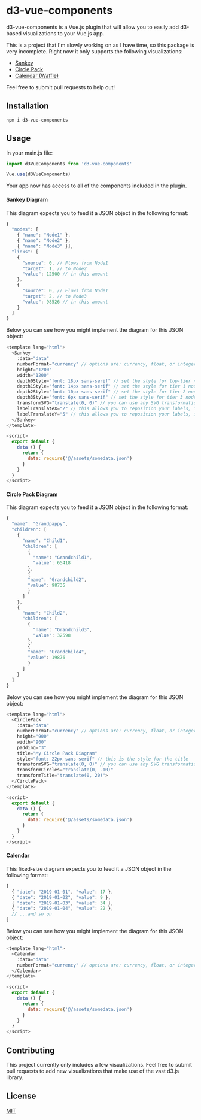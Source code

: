 # d3-vue-components

d3-vue-components is a Vue.js plugin that will allow you to easily add d3-based visualizations to your Vue.js app.

This is a project that I'm slowly working on as I have time, so this package is very incomplete. Right now it only supports the following visualizations:

- [Sankey](#sankey-diagram)
- [Circle Pack](#circle-pack-diagram)
- [Calendar (Waffle)](#calendar)

Feel free to submit pull requests to help out!

## Installation

`npm i d3-vue-components`

## Usage

In your main.js file:

```javascript
import d3VueComponents from 'd3-vue-components'

Vue.use(d3VueComponents)
```

Your app now has access to all of the components included in the plugin.

#### Sankey Diagram

This diagram expects you to feed it a JSON object in the following format:

```javascript
{
  "nodes": [
    { "name": "Node1" },
    { "name": "Node2" },
    { "name": "Node3" }],
  "links": [
    {
      "source": 0, // Flows from Node1
      "target": 1, // to Node2
      "value": 12500 // in this amount
    },
    {
      "source": 0, // Flows from Node1
      "target": 2, // to Node3
      "value": 98526 // in this amount
    }
  ]
}
```

Below you can see how you might implement the diagram for this JSON object:

```javascript
<template lang="html">
  <Sankey
    :data="data"
    numberFormat="currency" // options are: currency, float, or integer.
    height="1200"
    width="1200"
    depth0Style="font: 18px sans-serif" // set the style for top-tier node labels
    depth1Style="font: 14px sans-serif" // set the style for tier 1 node labels
    depth2Style="font: 10px sans-serif" // set the style for tier 2 node labels
    depth3Style="font: 6px sans-serif" // set the style for tier 3 node labels
    transformSVG="translate(0, 0)" // you can use any SVG transformation (e.g. rotate(45), scale(2))
    labelTranslateX="2" // this allows you to reposition your labels, if necessary
    labelTranslateY="5" // this allows you to reposition your labels, if necessary>
  </Sankey>
</template>

<script>
  export default {
    data () {
      return {
        data: require('@/assets/somedata.json')
      }
    }
  }
</script>
```

#### Circle Pack Diagram

This diagram expects you to feed it a JSON object in the following format:

```javascript
{
  "name": "Grandpappy",
  "children": [
    {
      "name": "Child1",
      "children": [
        {
          "name": "Grandchild1",
          "value": 65418
        },
        {
        "name": "Grandchild2",
        "value": 98735
        }
      ]
    },
    {
      "name": "Child2",
      "children": [
        {
          "name": "Grandchild3",
          "value": 32598
        },
        {
        "name": "Grandchild4",
        "value": 19876
        }
      ]
    }
  ]
}
```

Below you can see how you might implement the diagram for this JSON object:

```javascript
<template lang="html">
  <CirclePack
    :data="data"
    numberFormat="currency" // options are: currency, float, or integer.
    height="900"
    width="900"
    padding="3"
    title="My Circle Pack Diagram"
    style="font: 22px sans-serif" // this is the style for the title
    transformSVG="translate(0, 0)" // you can use any SVG transformation (e.g. rotate(45), scale(2))
    transformCircles="translate(0, -10)"
    transformTitle="translate(0, 20)">
  </CirclePack>
</template>

<script>
  export default {
    data () {
      return {
        data: require('@/assets/somedata.json')
      }
    }
  }
</script>
```

#### Calendar

This fixed-size diagram expects you to feed it a JSON object in the following format:

```javascript
[
  { "date": "2019-01-01", "value": 17 },
  { "date": "2019-01-02", "value": 9 },
  { "date": "2019-01-03", "value": 34 },
  { "date": "2019-01-04", "value": 22 },
  // ...and so on
]
```

Below you can see how you might implement the diagram for this JSON object:

```javascript
<template lang="html">
  <Calendar
    :data="data"
    numberFormat="currency" // options are: currency, float, or integer.>
  </Calendar>
</template>

<script>
  export default {
    data () {
      return {
        data: require('@/assets/somedata.json')
      }
    }
  }
</script>
```

## Contributing
This project currently only includes a few visualizations. Feel free to submit pull requests to add new visualizations that make use of the vast d3.js library.

## License
[MIT](https://choosealicense.com/licenses/mit/)
